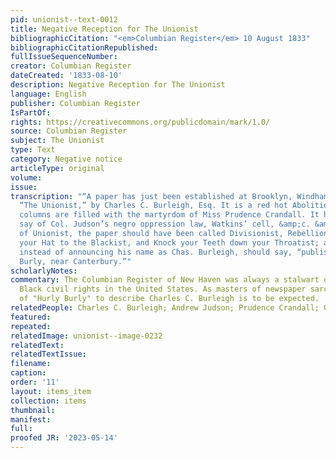 ```yaml
---
pid: unionist--text-0012
title: Negative Reception for The Unionist
bibliographicCitation: "<em>Columbian Register</em> 10 August 1833"
bibliographicCitationRepublished: 
fullIssueSequenceNumber: 
creator: Columbian Register
dateCreated: '1833-08-10'
description: Negative Reception for The Unionist
language: English
publisher: Columbian Register
IsPartOf: 
rights: https://creativecommons.org/publicdomain/mark/1.0/
source: Columbian Register
subject: The Unionist
type: Text
category: Negative notice
articleType: original
volume: 
issue: 
transcription: "“A paper has just been established at Brooklyn, Windham Co. called
  “The Unionist,” by Charles C. Burleigh, Esq. It is a red hot Abolitionist, and its
  columns are filled with the martyrdom of Miss Prudence Crandall. It has much to
  say of Col. Judson’s negro oppression law, Watkins’ cell, &amp;c. &amp;c. Instead
  of Unionist, the paper should have been called Divisionist, Rebellionist, Pull off
  your Hat to the Blackist, and Knock your Teeth down your Throatist; and the editor,
  instead of announcing his name as Chas. Burleigh, should say, “published by Hurly
  Burly, near Canterbury.”"
scholarlyNotes: 
commentary: The Columbian Register of New Haven was always a stalwart opponent of
  Black civil rights in the United States. As masters of newspaper sarcasm, the use
  of "Hurly Burly" to describe Charles C. Burleigh is to be expected.
relatedPeople: Charles C. Burleigh; Andrew Judson; Prudence Crandall; Oliver Watkins
featured: 
repeated: 
relatedImage: unionist--image-0232
relatedText: 
relatedTextIssue: 
filename: 
caption: 
order: '11'
layout: items_item
collection: items
thumbnail: 
manifest: 
full: 
proofed JR: '2023-05-14'
---
```

